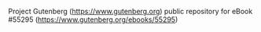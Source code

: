Project Gutenberg (https://www.gutenberg.org) public repository for
eBook #55295 (https://www.gutenberg.org/ebooks/55295)
